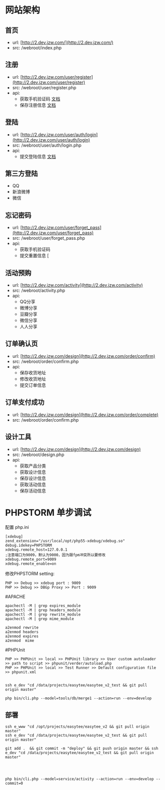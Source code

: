 网站架构
======

首页
------

- url: [http://2.dev.jzw.com/](http://2.dev.jzw.com/)
- src: /webroot/index.php

注册
------
- url: [http://2.dev.jzw.com/user/register](http://2.dev.jzw.com/user/register)
- src: /webroot/user/register.php
- api:
    - 获取手机验证码 [文档](http://git.ptphp.com/easytee/easytee-me/blob/master/docs/user/register.md)
    - 保存注册信息 [文档](http://git.ptphp.com/easytee/easytee-me/blob/master/docs/user/register.md)

登陆
------
- url: [http://2.dev.jzw.com/user/auth/login](http://2.dev.jzw.com/user/auth/login)
- src: /webroot/user/auth/login.php
- api:
    - 提交登陆信息 [文档](http://git.ptphp.com/easytee/easytee-me/blob/master/docs/user/auth/login.md)

第三方登陆
------
- QQ
- 新浪微博
- 微信

忘记密码
------
- url: [http://2.dev.jzw.com/user/forget_pass](http://2.dev.jzw.com/user/forget_pass)
- src: /webroot/user/forget_pass.php
- api:
    - 获取手机验证码
    - 提交重置信息 [


活动预购
------
- url: [http://2.dev.jzw.com/activity](http://2.dev.jzw.com/activity)
- src: /webroot/activity.php
- api:
    - QQ分享
    - 微博分享
    - 豆瓣分享
    - 微信分享
    - 人人分享


订单确认页
------
- url: [http://2.dev.jzw.com/design](http://2.dev.jzw.com/order/confirm)
- src: /webroot/order/confirm.php
- api:
    - 保存收货地址
    - 修改收货地址
    - 提交订单信息

订单支付成功
------
- url: [http://2.dev.jzw.com/design](http://2.dev.jzw.com/order/complete)
- src: /webroot/order/confirm.php

设计工具
------
- url: [http://2.dev.jzw.com/design](http://2.dev.jzw.com/design)
- src: /webroot/design.php
- api:
    - 获取产品分类
    - 获取设计信息
    - 保存设计信息
    - 获取活动信息
    - 保存活动信息
    

PHPSTORM 单步调试
======
配置 php.ini

    [xdebug]
    zend_extension="/usr/local/opt/php55-xdebug/xdebug.so"
    debug.idekey=PHPSTORM
    xdebug.remote_host=127.0.0.1
    ;注意端口为9009，默认为9000，因为跟fpm冲突所以要修改
    xdebug.remote_port=9009
    xdebug.remote_enable=on

修改PHPSTORM setting:

    PHP >> Debug >> xdebug port : 9009
    PHP >> Debug >> DBGp Proxy >> Port : 9009

#APACHE 

    apachectl -M | grep expires_module
    apachectl -M | grep headers_module
    apachectl -M | grep rewrite_module
    apachectl -M | grep mime_module
    
    a2enmod rewrite
    a2enmod headers
    a2enmod expires
    a2enmod  mime
    

#PHPUnit

    PHP >> PHPUnit >> local >> PHPUnit library >> User custom autoloader >> path to script >> phpunit/verder/autoload.php
    PHP >> PHPUnit >> local >> Test Runner >> Default configuration file >> phpunit.xml


    ssh e_dev "cd /data/projects/easytee/easytee_v2_test && git pull origin master"

    php bin/cli.php --model=tools/db/merge1 --action=run --env=develop 

部署
-------
    
    ssh e_www "cd /opt/projects/easytee/easytee_v2 && git pull origin master"
    ssh e_dev "cd /data/projects/easytee/easytee_v2_test && git pull origin master"
    
    git add .  && git commit -m "deploy" && git push origin master && ssh e_dev "cd /data/projects/easytee/easytee_v2_test && git pull origin master"
    
    
    
    
    php bin/cli.php --model=service/activity --action=run --env=develop --commit=0